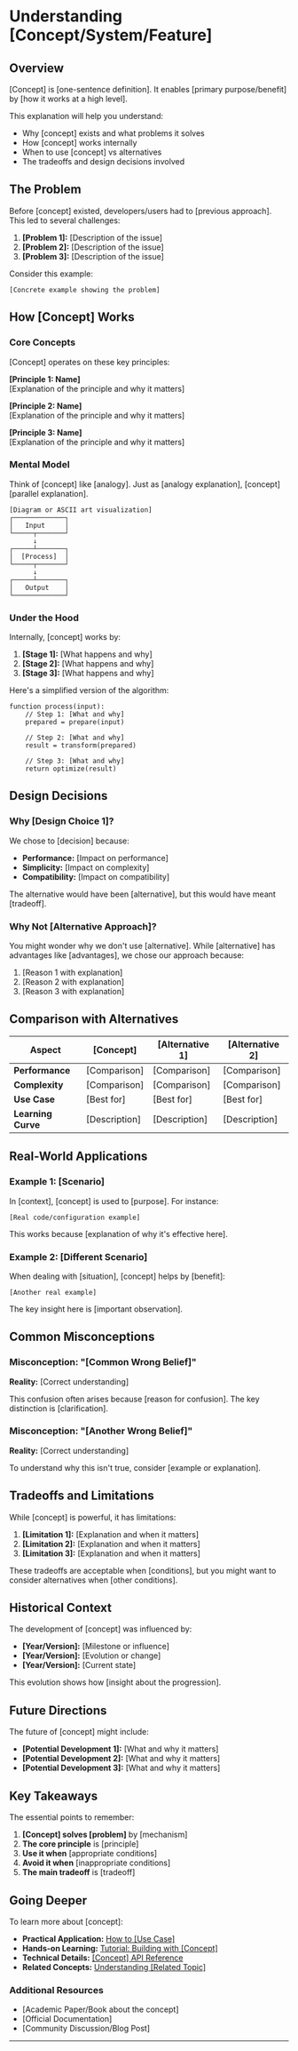 # Understanding [Concept/System/Feature]
<!-- TEMPLATE: Diataxis Explanation
     Purpose: Provide understanding and context
     Focus: Concepts, background, and the "why"
     Audience: Users seeking deeper understanding -->

## Overview

<!-- High-level introduction to the concept -->
[Concept] is [one-sentence definition]. It enables [primary purpose/benefit] by [how it works at a high level].

This explanation will help you understand:
- Why [concept] exists and what problems it solves
- How [concept] works internally
- When to use [concept] vs alternatives
- The tradeoffs and design decisions involved

## The Problem

<!-- Context: What problem does this solve? -->
Before [concept] existed, developers/users had to [previous approach]. This led to several challenges:

1. **[Problem 1]:** [Description of the issue]
2. **[Problem 2]:** [Description of the issue]
3. **[Problem 3]:** [Description of the issue]

Consider this example:
```
[Concrete example showing the problem]
```

## How [Concept] Works

<!-- Core concepts and mental model -->
### Core Concepts

[Concept] operates on these key principles:

**[Principle 1: Name]**  
[Explanation of the principle and why it matters]

**[Principle 2: Name]**  
[Explanation of the principle and why it matters]

**[Principle 3: Name]**  
[Explanation of the principle and why it matters]

### Mental Model

Think of [concept] like [analogy]. Just as [analogy explanation], [concept] [parallel explanation].

```
[Diagram or ASCII art visualization]
┌─────────────┐
│   Input     │
└─────┬───────┘
      ↓
┌─────┴───────┐
│  [Process]  │
└─────┬───────┘
      ↓
┌─────┴───────┐
│   Output    │
└─────────────┘
```

### Under the Hood

<!-- Technical details for those who want to go deeper -->
Internally, [concept] works by:

1. **[Stage 1]:** [What happens and why]
2. **[Stage 2]:** [What happens and why]
3. **[Stage 3]:** [What happens and why]

Here's a simplified version of the algorithm:
```pseudocode
function process(input):
    // Step 1: [What and why]
    prepared = prepare(input)
    
    // Step 2: [What and why]
    result = transform(prepared)
    
    // Step 3: [What and why]
    return optimize(result)
```

## Design Decisions

<!-- Why things are the way they are -->
### Why [Design Choice 1]?

We chose to [decision] because:
- **Performance:** [Impact on performance]
- **Simplicity:** [Impact on complexity]
- **Compatibility:** [Impact on compatibility]

The alternative would have been [alternative], but this would have meant [tradeoff].

### Why Not [Alternative Approach]?

You might wonder why we don't use [alternative]. While [alternative] has advantages like [advantages], we chose our approach because:

1. [Reason 1 with explanation]
2. [Reason 2 with explanation]
3. [Reason 3 with explanation]

## Comparison with Alternatives

<!-- How this compares to other solutions -->
| Aspect | [Concept] | [Alternative 1] | [Alternative 2] |
|--------|-----------|-----------------|-----------------|
| **Performance** | [Comparison] | [Comparison] | [Comparison] |
| **Complexity** | [Comparison] | [Comparison] | [Comparison] |
| **Use Case** | [Best for] | [Best for] | [Best for] |
| **Learning Curve** | [Description] | [Description] | [Description] |

## Real-World Applications

<!-- Concrete examples of where this is used -->
### Example 1: [Scenario]

In [context], [concept] is used to [purpose]. For instance:

```
[Real code/configuration example]
```

This works because [explanation of why it's effective here].

### Example 2: [Different Scenario]

When dealing with [situation], [concept] helps by [benefit]:

```
[Another real example]
```

The key insight here is [important observation].

## Common Misconceptions

<!-- Clarify misunderstandings -->
### Misconception: "[Common Wrong Belief]"

**Reality:** [Correct understanding]

This confusion often arises because [reason for confusion]. The key distinction is [clarification].

### Misconception: "[Another Wrong Belief]"

**Reality:** [Correct understanding]

To understand why this isn't true, consider [example or explanation].

## Tradeoffs and Limitations

<!-- Be honest about limitations -->
While [concept] is powerful, it has limitations:

1. **[Limitation 1]:** [Explanation and when it matters]
2. **[Limitation 2]:** [Explanation and when it matters]
3. **[Limitation 3]:** [Explanation and when it matters]

These tradeoffs are acceptable when [conditions], but you might want to consider alternatives when [other conditions].

## Historical Context

<!-- Optional: How this evolved -->
The development of [concept] was influenced by:

- **[Year/Version]:** [Milestone or influence]
- **[Year/Version]:** [Evolution or change]
- **[Year/Version]:** [Current state]

This evolution shows how [insight about the progression].

## Future Directions

<!-- Where this might go -->
The future of [concept] might include:

- **[Potential Development 1]:** [What and why it matters]
- **[Potential Development 2]:** [What and why it matters]
- **[Potential Development 3]:** [What and why it matters]

## Key Takeaways

<!-- Summary of main points -->
The essential points to remember:

1. **[Concept] solves [problem]** by [mechanism]
2. **The core principle** is [principle]
3. **Use it when** [appropriate conditions]
4. **Avoid it when** [inappropriate conditions]
5. **The main tradeoff** is [tradeoff]

## Going Deeper

<!-- Resources for more learning -->
To learn more about [concept]:

- **Practical Application:** [How to [Use Case]](../how-to/use-case.md)
- **Hands-on Learning:** [Tutorial: Building with [Concept]](../tutorials/building.md)
- **Technical Details:** [[Concept] API Reference](../reference/api.md)
- **Related Concepts:** [Understanding [Related Topic]](./related-topic.md)

### Additional Resources

- [Academic Paper/Book about the concept]
- [Official Documentation]
- [Community Discussion/Blog Post]

---

<!-- Metadata for template -->
<!-- 
Template: Diataxis Explanation
Last Updated: [Date]
Typical Length: 5-10 sections
Key Principles:
- Understanding-oriented
- Provides context and background
- Discusses alternatives and tradeoffs
- Connects practice to theory
-->